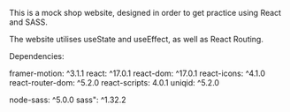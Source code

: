 This is a mock shop website, designed in order to get practice using React and SASS. 

The website utilises useState and useEffect, as well as React Routing. 

Dependencies:

framer-motion: ^3.1.1
react: ^17.0.1
react-dom: ^17.0.1
react-icons: ^4.1.0
react-router-dom: ^5.2.0
react-scripts: 4.0.1
uniqid: ^5.2.0

node-sass: ^5.0.0
sass": ^1.32.2
